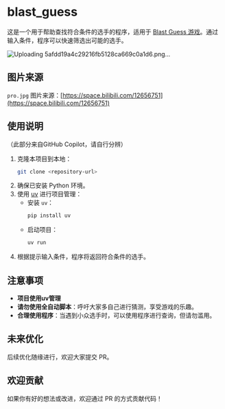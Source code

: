 # blast_guess

这是一个用于帮助查找符合条件的选手的程序，适用于 [Blast Guess 游戏](https://blast.tv/counter-strikle)。通过输入条件，程序可以快速筛选出可能的选手。

![Uploading 5afdd19a4c29216fb5128ca669c0a1d6.png…]()


## 图片来源

`pro.jpg` 图片来源：[https://space.bilibili.com/12656751](https://space.bilibili.com/12656751)

## 使用说明
（此部分来自GitHub Copilot，请自行分辨）

1. 克隆本项目到本地：
   ```bash
   git clone <repository-url>
   ```
2. 确保已安装 Python 环境。
3. 使用 [uv](https://github.com/uvicorn/uv) 进行项目管理：
   - 安装 `uv`：
     ```bash
     pip install uv
     ```
   - 启动项目：
     ```bash
     uv run
     ```
4. 根据提示输入条件，程序将返回符合条件的选手。

## 注意事项

- **项目使用uv管理**
- **请勿使用全自动脚本**：呼吁大家多自己进行猜测，享受游戏的乐趣。
- **合理使用程序**：当遇到小众选手时，可以使用程序进行查询，但请勿滥用。

## 未来优化

后续优化随缘进行，欢迎大家提交 PR。

## 欢迎贡献

如果你有好的想法或改进，欢迎通过 PR 的方式贡献代码！

